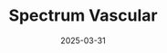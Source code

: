 ---  
layout: startup_page  
title: "Spectrum Vascular"  
id: "spectrumvascular.com"  
permalink: "/spectrumvascularspectrumvascular.com03312025/"  
website: "https://spectrumvascular.com"  
funding_round: "Strategic Investment"  
funding_amount: ""  
investors: "SK Capital Partners, Event Capital Strategies, KeyBank Beachpoint Direct Lending Fund, Apogem Capital, Kayne Anderson Private Credit"  
about: "Spectrum Vascular is a medical device company focused on vascular access and medication management. The company's mission is to improve patient lives through high-quality, innovative products with exceptional customer service, including antimicrobial protection and thrombus reduction."  
markets: "Medical Devices, Healthcare"  
hq: "White Plains, New York, United States"  
founded_year: "2023"  
linkedin: "https://www.linkedin.com/company/spectrum-vascular"  
twitter: "https://twitter.com/SpectrumVasc"  
instagram: ""  
facebook: ""  
crunchbase: "https://www.crunchbase.com/organization/spectrum-vascular"  
pitchbook: "https://pitchbook.com/profiles/company/572453-47"  

date_display: "31-Mar-2025"  
date: "2025-03-31"

# SEO Optimization  
meta_title: "Spectrum Vascular - Strategic Investment"  
meta_description: "Spectrum Vascular, Spectrum Vascular is a medical device company focused on vascular access and medication management. The company's mission is to improve patient lives ..."  
meta_keywords: "Spectrum Vascular, Medical Devices, Healthcare, Strategic Investment funding"  
canonical_url: "https://startup.projectstartups.com/spectrumvascularspectrumvascular.com03312025/"  
---